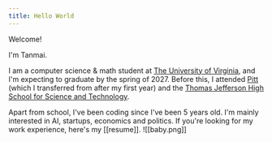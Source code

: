 ```yaml
---
title: Hello World
---
```

Welcome!

I'm Tanmai. 

I am a computer science & math student at [The University of Virginia](https://virginia.edu), and I'm expecting to graduate by the spring of 2027. Before this, I attended [Pitt](https://pitt.edu) (which I transferred from after my first year) and the [Thomas Jefferson High School for Science and Technology](https://tjhsst.fcps.edu).

Apart from school, I've been coding since I've been 5 years old. I'm mainly interested in AI, startups, economics and politics. If you're looking for my work experience, here's my [[resume]].
![[baby.png]]